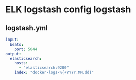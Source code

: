 # ELK logstash config logstash

## logstash.yml

```yaml
input:
  beats:
    port: 5044
output:
  elasticsearch:
    hosts:
      - "elasticsearch:9200"
    index: "docker-logs-%{+YYYY.MM.dd}"
```
